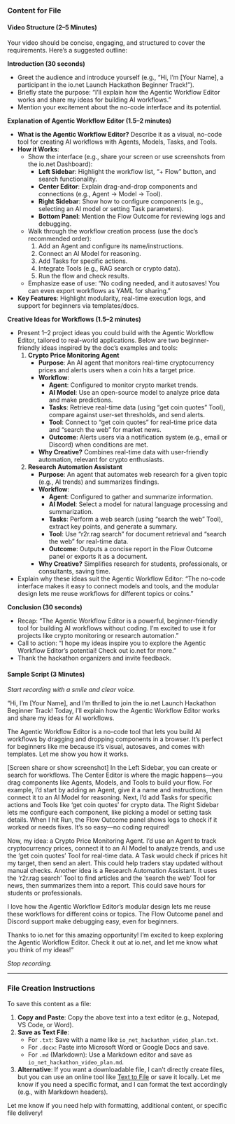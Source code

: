 

### Content for File

#### Video Structure (2–5 Minutes)
Your video should be concise, engaging, and structured to cover the requirements. Here’s a suggested outline:

**Introduction (30 seconds)**  
- Greet the audience and introduce yourself (e.g., “Hi, I’m [Your Name], a participant in the io.net Launch Hackathon Beginner Track!”).  
- Briefly state the purpose: “I’ll explain how the Agentic Workflow Editor works and share my ideas for building AI workflows.”  
- Mention your excitement about the no-code interface and its potential.

**Explanation of Agentic Workflow Editor (1.5–2 minutes)**  
- **What is the Agentic Workflow Editor?** Describe it as a visual, no-code tool for creating AI workflows with Agents, Models, Tasks, and Tools.  
- **How it Works**:  
  - Show the interface (e.g., share your screen or use screenshots from the io.net Dashboard):  
    - **Left Sidebar**: Highlight the workflow list, “+ Flow” button, and search functionality.  
    - **Center Editor**: Explain drag-and-drop components and connections (e.g., Agent → Model → Tool).  
    - **Right Sidebar**: Show how to configure components (e.g., selecting an AI model or setting Task parameters).  
    - **Bottom Panel**: Mention the Flow Outcome for reviewing logs and debugging.  
  - Walk through the workflow creation process (use the doc’s recommended order):  
    1. Add an Agent and configure its name/instructions.  
    2. Connect an AI Model for reasoning.  
    3. Add Tasks for specific actions.  
    4. Integrate Tools (e.g., RAG search or crypto data).  
    5. Run the flow and check results.  
  - Emphasize ease of use: “No coding needed, and it autosaves! You can even export workflows as YAML for sharing.”  
- **Key Features**: Highlight modularity, real-time execution logs, and support for beginners via templates/docs.

**Creative Ideas for Workflows (1.5–2 minutes)**  
- Present 1–2 project ideas you could build with the Agentic Workflow Editor, tailored to real-world applications. Below are two beginner-friendly ideas inspired by the doc’s examples and tools:  
  1. **Crypto Price Monitoring Agent**  
     - **Purpose**: An AI agent that monitors real-time cryptocurrency prices and alerts users when a coin hits a target price.  
     - **Workflow**:  
       - **Agent**: Configured to monitor crypto market trends.  
       - **AI Model**: Use an open-source model to analyze price data and make predictions.  
       - **Tasks**: Retrieve real-time data (using “get coin quotes” Tool), compare against user-set thresholds, and send alerts.  
       - **Tool**: Connect to “get coin quotes” for real-time price data and “search the web” for market news.  
       - **Outcome**: Alerts users via a notification system (e.g., email or Discord) when conditions are met.  
     - **Why Creative?** Combines real-time data with user-friendly automation, relevant for crypto enthusiasts.  
  2. **Research Automation Assistant**  
     - **Purpose**: An agent that automates web research for a given topic (e.g., AI trends) and summarizes findings.  
     - **Workflow**:  
       - **Agent**: Configured to gather and summarize information.  
       - **AI Model**: Select a model for natural language processing and summarization.  
       - **Tasks**: Perform a web search (using “search the web” Tool), extract key points, and generate a summary.  
       - **Tool**: Use “r2r.rag search” for document retrieval and “search the web” for real-time data.  
       - **Outcome**: Outputs a concise report in the Flow Outcome panel or exports it as a document.  
     - **Why Creative?** Simplifies research for students, professionals, or consultants, saving time.  
- Explain why these ideas suit the Agentic Workflow Editor: “The no-code interface makes it easy to connect models and tools, and the modular design lets me reuse workflows for different topics or coins.”

**Conclusion (30 seconds)**  
- Recap: “The Agentic Workflow Editor is a powerful, beginner-friendly tool for building AI workflows without coding. I’m excited to use it for projects like crypto monitoring or research automation.”  
- Call to action: “I hope my ideas inspire you to explore the Agentic Workflow Editor’s potential! Check out io.net for more.”  
- Thank the hackathon organizers and invite feedback.

#### Sample Script (3 Minutes)
*Start recording with a smile and clear voice.*

“Hi, I’m [Your Name], and I’m thrilled to join the io.net Launch Hackathon Beginner Track! Today, I’ll explain how the Agentic Workflow Editor works and share my ideas for AI workflows.

The Agentic Workflow Editor is a no-code tool that lets you build AI workflows by dragging and dropping components in a browser. It’s perfect for beginners like me because it’s visual, autosaves, and comes with templates. Let me show you how it works.

[Screen share or show screenshot] In the Left Sidebar, you can create or search for workflows. The Center Editor is where the magic happens—you drag components like Agents, Models, and Tools to build your flow. For example, I’d start by adding an Agent, give it a name and instructions, then connect it to an AI Model for reasoning. Next, I’d add Tasks for specific actions and Tools like ‘get coin quotes’ for crypto data. The Right Sidebar lets me configure each component, like picking a model or setting task details. When I hit Run, the Flow Outcome panel shows logs to check if it worked or needs fixes. It’s so easy—no coding required!

Now, my idea: a Crypto Price Monitoring Agent. I’d use an Agent to track cryptocurrency prices, connect it to an AI Model to analyze trends, and use the ‘get coin quotes’ Tool for real-time data. A Task would check if prices hit my target, then send an alert. This could help traders stay updated without manual checks. Another idea is a Research Automation Assistant. It uses the ‘r2r.rag search’ Tool to find articles and the ‘search the web’ Tool for news, then summarizes them into a report. This could save hours for students or professionals.

I love how the Agentic Workflow Editor’s modular design lets me reuse these workflows for different coins or topics. The Flow Outcome panel and Discord support make debugging easy, even for beginners.

Thanks to io.net for this amazing opportunity! I’m excited to keep exploring the Agentic Workflow Editor. Check it out at io.net, and let me know what you think of my ideas!”

*Stop recording.*

---

### File Creation Instructions
To save this content as a file:
1. **Copy and Paste**: Copy the above text into a text editor (e.g., Notepad, VS Code, or Word).
2. **Save as Text File**:
   - For `.txt`: Save with a name like `io_net_hackathon_video_plan.txt`.
   - For `.docx`: Paste into Microsoft Word or Google Docs and save.
   - For `.md` (Markdown): Use a Markdown editor and save as `io_net_hackathon_video_plan.md`.
3. **Alternative**: If you want a downloadable file, I can’t directly create files, but you can use an online tool like [Text to File](https://www.texttofile.com/) or save it locally. Let me know if you need a specific format, and I can format the text accordingly (e.g., with Markdown headers).

Let me know if you need help with formatting, additional content, or specific file delivery!
